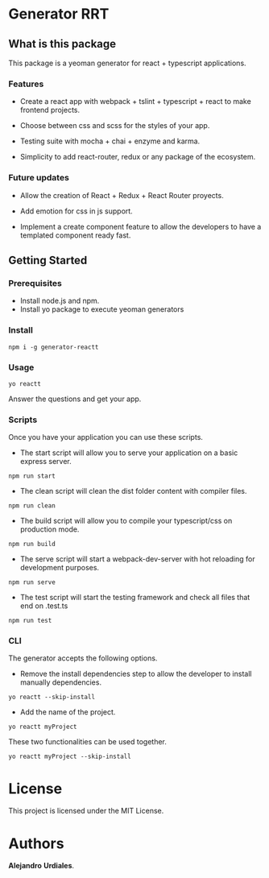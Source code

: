 # Generator RRT

## What is this package

This package is a yeoman generator for react + typescript applications.

### Features

- Create a react app with webpack + tslint + typescript + react to make frontend projects.

- Choose between css and scss for the styles of your app.

- Testing suite with mocha + chai + enzyme and karma.

- Simplicity to add react-router, redux or any package of the ecosystem.

### Future updates

- Allow the creation of React + Redux + React Router proyects.

- Add emotion for css in js support.

- Implement a create component feature to allow the developers to have a templated component ready fast.

## Getting Started

### Prerequisites

- Install node.js and npm.
- Install yo package to execute yeoman generators

### Install
```
npm i -g generator-reactt
```

### Usage
```
yo reactt
```

Answer the questions and get your app.

### Scripts

Once you have your application you can use these scripts.

- The start script will allow you to serve your application on a basic express server.
```
npm run start
```
- The clean script will clean the dist folder content with compiler files.
```
npm run clean
```
- The build script will allow you to compile your typescript/css on production mode.
```
npm run build
```
- The serve script will start a webpack-dev-server with hot reloading for development purposes.
```
npm run serve
```
- The test script will start the testing framework and check all files that end on .test.ts
```
npm run test
```
### CLI

The generator accepts the following options.

- Remove the install dependencies step to allow the developer to install manually dependencies.
```
yo reactt --skip-install
```
- Add the name of the project.
```
yo reactt myProject
```

These two functionalities can be used together.
```
yo reactt myProject --skip-install
```

# License

This project is licensed under the MIT License.

# Authors

**Alejandro** **Urdiales**.